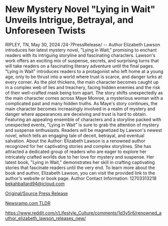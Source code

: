 # New Mystery Novel "Lying in Wait" Unveils Intrigue, Betrayal, and Unforeseen Twists

RIPLEY, TN, May 30, 2024 /24-7PressRelease/ -- Author Elizabeth Lawson introduces her latest mystery novel, "Lying in Wait," promising to enchant readers with its intriguing storyline and fascinating characters. Lawson's work offers an exciting mix of suspense, secrets, and surprising turns that will take readers on a fascinating literary adventure until the final pages.   "Lying in Wait" introduces readers to a protagonist who left home at a young age, only to be thrust into a world where trust is scarce, and danger lurks at every corner. As the plot thickens, the main character becomes caught up in a complex web of lies and treachery, facing hidden enemies and the risk of their well-crafted mask being torn apart.  The story shifts unexpectedly as the main character comes across Maye Monroe, a mysterious woman with a complicated past and many hidden truths. As Maye's story continues, the main character becomes increasingly involved in a realm of mystery and danger where appearances are deceiving and trust is hard to obtain.   Featuring an appealing ensemble of characters and a storyline packed with unexpected events, "Lying in Wait" is sure to grab the attention of mystery and suspense enthusiasts. Readers will be magnetized by Lawson's newest novel, which tells an engaging tale of deceit, betrayal, and eventual salvation.   About the Author: Elizabeth Lawson is a renowned author recognized for her captivating stories and complex storylines. She has attracted a dedicated group of readers who are eager to explore her intricately crafted worlds due to her love for mystery and suspense. Her latest book, "Lying in Wait," demonstrates her skill in crafting captivating stories that fascinate readers until the very end.  To learn more about the book and author, Elizabeth Lawson, you can visit the provided link to the author's website or book page.  Author Contact Information:  12703313218 bekahballard94@icloud.com 

[Original/Source Press Release](https://www.24-7pressrelease.com/press-release/511270/new-mystery-novel-lying-in-wait-unveils-intrigue-betrayal-and-unforeseen-twists)
                    

[Newsramp.com TLDR](None) 

https://www.reddit.com/r/Lifestyle_Culture/comments/1d3y5r6/renowned_author_elizabeth_lawson_releases_new/